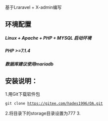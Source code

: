 基于Lraravel + X-admin编写

环境配置
-------
##### Linux + Apache + PHP + MYSQL 启动环境
##### PHP >=7.1.4
##### 数据库建议使用mariadb


安装说明：
--------
1.用Git下载软件包

<code>git clone https://gitee.com/hades1996/OA.git </code>

2.将目录下的storage目录设置为777
3.